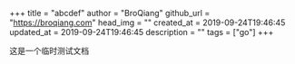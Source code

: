 +++
title = "abcdef"
author = "BroQiang"
github_url = "https://broqiang.com"
head_img = ""
created_at = 2019-09-24T19:46:45
updated_at = 2019-09-24T19:46:45
description = ""
tags = ["go"]
+++

这是一个临时测试文档
